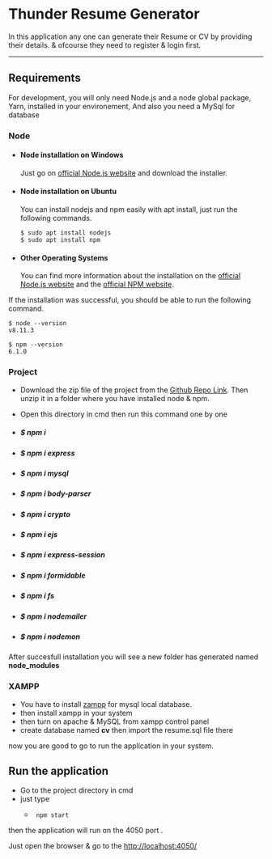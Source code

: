 # Thunder Resume Generator

In this application any one can generate their Resume or CV by providing their details. & ofcourse they need to register & login first.
____

## Requirements

For development, you will only need Node.js and a node global package, Yarn, installed in your environement, And also you need a MySql for database

### Node
- #### Node installation on Windows

  Just go on [official Node.js website](https://nodejs.org/en/download/) and download the installer.
  
- #### Node installation on Ubuntu
  You can install nodejs and npm easily with apt install, just run the following commands.

      $ sudo apt install nodejs
      $ sudo apt install npm

- #### Other Operating Systems
  You can find more information about the installation on the [official Node.js website](https://nodejs.org/) and the [official NPM website](https://npmjs.org/).

If the installation was successful, you should be able to run the following command.

    $ node --version
    v8.11.3

    $ npm --version
    6.1.0

### Project 
  
-  Download the zip file of the project from the [Github Repo Link](https://github.com/AbirN1234/Team_Thunder). Then unzip it in a folder where you have installed node & npm.
-  Open this directory in cmd
  then run this command one by one
    
- #####    $ npm i
- #####    $ npm i express
- #####    $ npm i mysql
- #####    $ npm i body-parser
- #####    $ npm i crypto
- #####    $ npm i ejs
- #####    $ npm i express-session
- #####    $ npm i formidable
- #####    $ npm i fs
- #####    $ npm i nodemailer
- #####    $ npm i nodemon
    

After succesfull installation you will see a new folder has generated named **node_modules**

### XAMPP
  - You have to install [zampp](https://www.apachefriends.org/download.html) for mysql local database.
  - then install xampp in your system
  - then turn on apache & MySQL from xampp control panel
  - create database named **cv** then import the resume.sql file there
  
  now you are good to go to run the application in your system.
  
  
 ## Run the application
 
  - Go to the project directory in cmd 
  - just type 
    -      npm start
  
  then the application will run on the 4050 port .
  
  Just open the browser & go to the [http://localhost:4050/](http://localhost:4050/)
  
  
  
 
 
  

    
    

  
  
